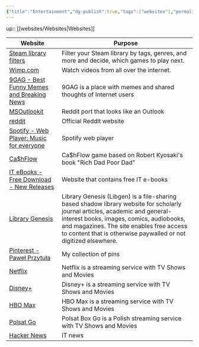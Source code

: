 ```yaml
---
{"title":"Entertainment","dg-publish":true,"tags":["websites"],"permalink":"/websites/entertainment/","dgPassFrontmatter":true}
---
```


up:: [[websites/Websites\|Websites]]

| Website                                                                    | Purpose                                                                                                                                                                                                                                                                                 |
| -------------------------------------------------------------------------- | --------------------------------------------------------------------------------------------------------------------------------------------------------------------------------------------------------------------------------------------------------------------------------------- |
| [Steam library filters](https://www.lorenzostanco.com/lab/steam/)          | Filter your Steam library by tags, genres, and more and decide, which games to play next.                                                                                                                                                                                               |
| [Wimp.com](https://www.wimp.com/)                                          | Watch videos from all over the internet.                                                                                                                                                                                                                                                |
| [9GAG - Best Funny Memes and Breaking News](https://9gag.com/)             | 9GAG is a place with memes and shared thoughts of Internet users                                                                                                                                                                                                                        |
| [MSOutlookit](https://pcottle.github.io/MSOutlookit/)                      | Reddit port that looks like an Outlook                                                                                                                                                                                                                                                  |
| [reddit](https://www.reddit.com/)                                          | Official Reddit website                                                                                                                                                                                                                                                                 |
| [Spotify - Web Player: Music for everyone](https://open.spotify.com/)      | Spotify web player                                                                                                                                                                                                                                                                      |
| [Ca$hFlow](https://www.richdad.com/classic)                                | Ca$hFlow game based on Robert Kyosaki's book "Rich Dad Poor Dad"                                                                                                                                                                                                                        |
| [IT eBooks - Free Download - New Releases](https://it-ebooks.info/)        | Website that contains free IT e-books                                                                                                                                                                                                                                                   |
| [Library Genesis](http://libgen.rs/)                                       | Library Genesis (Libgen) is a file-sharing based shadow library website for scholarly journal articles, academic and general-interest books, images, comics, audiobooks, and magazines. The site enables free access to content that is otherwise paywalled or not digitized elsewhere. |
| [Pinterest - Paweł Przytuła](https://pl.pinterest.com/paweprzytua/_saved/) | My collection of pins                                                                                                                                                                                                                                                                   |
| [Netflix](https://www.netflix.com)                                         | Netflix is a streaming service with TV Shows and Movies                                                                                                                                                                                                                                 |
| [Disney+](https://www.disneyplus.com/pl-pl/select-profile)                 | Disney+ is a streaming service with TV Shows and Movies                                                                                                                                                                                                                                 |
| [HBO Max](https://play.hbomax.com/profile/select)                          | HBO Max is a streaming service with TV Shows and Movies                                                                                                                                                                                                                                 |
| [Polsat Go](https://polsatboxgo.pl/)                                       | Polsat Box Go is a Polish streaming service with TV Shows and Movies                                                                                                                                                                                                                    |
| [Hacker News](https://news.ycombinator.com/)                                                                           |    IT news                                                                                                                                                                                                                                                                                     |
